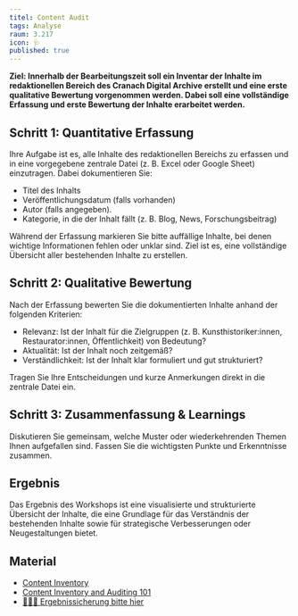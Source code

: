 ```yaml
---
titel: Content Audit
tags: Analyse
raum: 3.217
icon: 🩺
published: true
---
```





**Ziel: Innerhalb der Bearbeitungszeit soll ein Inventar der Inhalte im redaktionellen Bereich des Cranach Digital Archive erstellt und eine erste qualitative Bewertung vorgenommen werden. Dabei soll eine vollständige Erfassung und erste Bewertung der Inhalte erarbeitet werden.**



<div class="is-medium">

## Schritt 1: Quantitative Erfassung

Ihre Aufgabe ist es, alle Inhalte des redaktionellen Bereichs zu erfassen und in eine vorgegebene zentrale Datei (z. B. Excel oder Google Sheet) einzutragen. Dabei dokumentieren Sie:
- Titel des Inhalts
- Veröffentlichungsdatum (falls vorhanden)
- Autor (falls angegeben).
- Kategorie, in die der Inhalt fällt (z. B. Blog, News, Forschungsbeitrag)

Während der Erfassung markieren Sie bitte auffällige Inhalte, bei denen wichtige Informationen fehlen oder unklar sind. Ziel ist es, eine vollständige Übersicht aller bestehenden Inhalte zu erstellen.


## Schritt 2: Qualitative Bewertung 

Nach der Erfassung bewerten Sie die dokumentierten Inhalte anhand der folgenden Kriterien:
- Relevanz: Ist der Inhalt für die Zielgruppen (z. B. Kunsthistoriker:innen, Restaurator:innen, Öffentlichkeit) von Bedeutung?
- Aktualität: Ist der Inhalt noch zeitgemäß?
- Verständlichkeit: Ist der Inhalt klar formuliert und gut strukturiert?

Tragen Sie Ihre Entscheidungen und kurze Anmerkungen direkt in die zentrale Datei ein.


## Schritt 3: Zusammenfassung & Learnings

Diskutieren Sie gemeinsam, welche Muster oder wiederkehrenden Themen Ihnen aufgefallen sind. Fassen Sie die wichtigsten Punkte und Erkenntnisse zusammen.

## Ergebnis
Das Ergebnis des Workshops ist eine visualisierte und strukturierte Übersicht der Inhalte, die eine Grundlage für das Verständnis der bestehenden Inhalte sowie für strategische Verbesserungen oder Neugestaltungen bietet. 


## Material
- [Content Inventory](https://www.usability.gov/how-to-and-tools/methods/content-inventory.html)
- [Content Inventory and Auditing 101](https://www.nngroup.com/articles/content-audits/)
- [🧑🏽‍🏫 Ergebnissicherung bitte hier](https://miro.com/app/board/uXjVL53RuTs=/?share_link_id=933064673136)

</div>




















